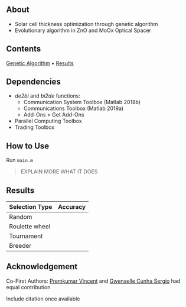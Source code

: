 ## About
* Solar cell thickness optimization through genetic algorithm
* Evolutionary algorithm in ZnO and MoOx Optical Spacer

## Contents
[Genetic Algorithm](#main-function) • [Results](#results)

## Dependencies
* *de2bi* and *bi2de* functions:
    * Communication System Toolbox (Matlab 2018b)
    * Communications Toolbox (Matlab 2019a)
    * Add-Ons > Get Add-Ons
* Parallel Computing Toolbox
* Trading Toolbox

## How to Use
Run `main.m`
> EXPLAIN MORE WHAT IT DOES

## Results

| Selection Type | Accuracy |
| --- | -- |
| Random | |
| Roulette wheel | |
| Tournament | |
| Breeder | |

## Acknowledgement
Co-First Authors: [Premkumar Vincent](https://github.com/vinpremkumar) and [Gwenaelle Cunha Sergio](https://github.com/gcunhase) had equal contribution

Include citation once available